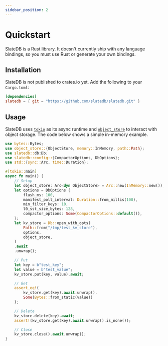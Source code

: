 ```yaml
---
sidebar_position: 2
---
```


# Quickstart

SlateDB is a Rust library. It doesn't currently ship with any language bindings, so you must use Rust or generate your own bindings.

## Installation

SlateDB is not published to crates.io yet. Add the following to your `Cargo.toml`:

```toml
[dependencies]
slatedb = { git = "https://github.com/slatedb/slatedb.git" }
```

## Usage

SlateDB uses [`tokio`](https://crates.io/crates/tokio) as its async runtime and [`object_store`](https://docs.rs/object_store/latest/object_store/) to interact with object storage. The code below shows a simple in-memory example.

```rust
use bytes::Bytes;
use object_store::{ObjectStore, memory::InMemory, path::Path};
use slatedb::db:Db;
use slatedb::config::{CompactorOptions, DbOptions};
use std::{sync::Arc, time::Duration};

#[tokio::main]
async fn main() {
    // Setup
    let object_store: Arc<dyn ObjectStore> = Arc::new(InMemory::new());
    let options = DbOptions {
        flush_ms: 100,
        manifest_poll_interval: Duration::from_millis(100),
        min_filter_keys: 10,
        l0_sst_size_bytes: 128,
        compactor_options: Some(CompactorOptions::default()),
    };
    let kv_store = Db::open_with_opts(
        Path::from("/tmp/test_kv_store"),
        options,
        object_store,
    )
    .await
    .unwrap();

    // Put
    let key = b"test_key";
    let value = b"test_value";
    kv_store.put(key, value).await;

    // Get
    assert_eq!(
        kv_store.get(key).await.unwrap(),
        Some(Bytes::from_static(value))
    );

    // Delete
    kv_store.delete(key).await;
    assert!(kv_store.get(key).await.unwrap().is_none());

    // Close
    kv_store.close().await.unwrap();
}
```
